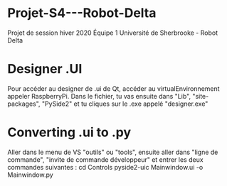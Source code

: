 # Projet-S4---Robot-Delta
Projet de session hiver 2020 Équipe 1 Université de Sherbrooke - Robot Delta


# Designer .UI
Pour accéder au designer de .ui de Qt, accéder au virtualEnvironnement appeler RaspberryPi.
Dans le fichier, tu vas ensuite dans "Lib", "site-packages", "PySide2"
et tu cliques sur le .exe appelé "designer.exe"

# Converting .ui to .py 
Aller dans le menu de VS "outils" ou "tools", ensuite aller dans "ligne de commande",
"invite de commande développeur" et entrer les deux commandes suivantes :
cd Controls
pyside2-uic Mainwindow.ui -o Mainwindow.py
